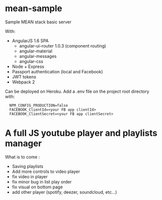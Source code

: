 # mean-sample
Sample MEAN stack basic server

With:
  - AngularJS 1.6 SPA
    - angular-ui-router 1.0.3 (component routing)
    - angular-material
    - angular-messages
    - angular-css
  - Node + Express
  - Passport authentication (local and Facebook)
  - JWT tokens
  - Webpack 2

Can be deployed on Heroku. Add a .env file on the project root directory with:
  ```
    NPM_CONFIG_PRODUCTION=false
    FACEBOOK_ClientId=<your FB app clientId>
    FACEBOOK_ClientSecret=<your FB app clientSecret>
  ```
# A full JS youtube player and playlists manager

What is to come : 
  - Saving playlists
  - Add more controls to video player
  - fix video in player
  - fix minor bug in list play order
  - fix visual on bottom page
  - add other player (spotify, deezer, soundcloud, etc...)